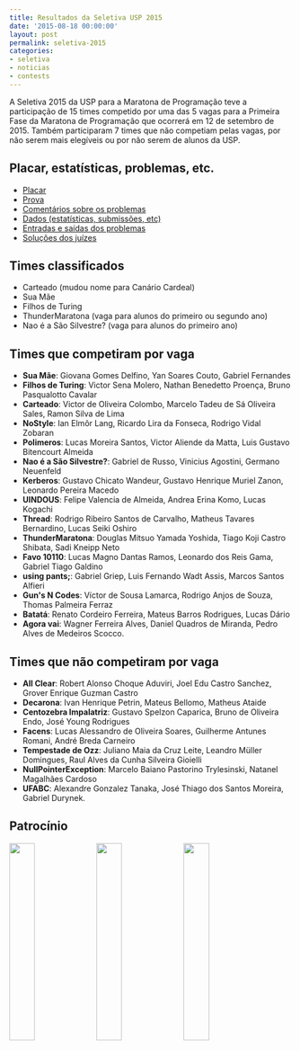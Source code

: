 ```yaml
---
title: Resultados da Seletiva USP 2015
date: '2015-08-18 00:00:00'
layout: post
permalink: seletiva-2015
categories:
- seletiva
- noticias
- contests
---
```


A Seletiva 2015 da USP para a Maratona de Programação teve a participação
de 15 times competido por uma das 5 vagas para a Primeira Fase da Maratona
de Programação que ocorrerá em 12 de setembro de 2015.
Também participaram 7 times que não competiam pelas vagas, por não serem
mais elegíveis ou por não serem de alunos da USP.

## Placar, estatísticas, problemas, etc.
- [Placar](https://www.ime.usp.br/~maratona/assets/seletivas/2015/score/detailedscore.html)
- [Prova](https://www.ime.usp.br/~maratona/assets/seletivas/2015/caderno.pdf)
- [Comentários sobre os problemas](https://www.ime.usp.br/~maratona/assets/seletivas/2015/comentarios.pdf)
- [Dados (estatísticas, submissões, etc)](https://www.ime.usp.br/~maratona/assets/seletivas/2015/data.tar.zz)
- [Entradas e saídas dos problemas](https://www.ime.usp.br/~maratona/assets/seletivas/2015/io.tar.xz)
- [Soluções dos juízes](https://www.ime.usp.br/~maratona/assets/seletivas/2015/solutions.tar.xz)

## Times classificados
- Carteado (mudou nome para Canário Cardeal)
- Sua Mãe
- Filhos de Turing
- ThunderMaratona (vaga para alunos do primeiro ou segundo ano)
- Nao é a São Silvestre? (vaga para alunos do primeiro ano)

## Times que competiram por vaga
- **Sua Mãe**: Giovana Gomes Delfino, Yan Soares Couto, Gabriel Fernandes
- **Filhos de Turing**: Victor Sena Molero, Nathan Benedetto Proença, Bruno Pasqualotto Cavalar
- **Carteado**: Victor de Oliveira Colombo, Marcelo Tadeu de Sá Oliveira Sales, Ramon Silva de Lima
- **NoStyle**: Ian Elmôr Lang, Ricardo Lira da Fonseca, Rodrigo Vidal Zobaran
- **Polimeros**: Lucas Moreira Santos, Victor Aliende da Matta, Luis Gustavo Bitencourt Almeida
- **Nao é a São Silvestre?**: Gabriel de Russo, Vinicius Agostini, Germano Neuenfeld
- **Kerberos**: Gustavo Chicato Wandeur, Gustavo Henrique Muriel Zanon, Leonardo Pereira Macedo
- **UINDOUS**: Felipe Valencia de Almeida, Andrea Erina Komo, Lucas Kogachi
- **Thread**: Rodrigo Ribeiro Santos de Carvalho, Matheus Tavares Bernardino, Lucas Seiki Oshiro
- **ThunderMaratona**: Douglas Mitsuo Yamada Yoshida, Tiago Koji Castro Shibata, Sadi Kneipp Neto
- **Favo 10110**: Lucas Magno Dantas Ramos, Leonardo dos Reis Gama, Gabriel Tiago Galdino
- **using pants;**: Gabriel Griep, Luis Fernando Wadt Assis, Marcos Santos Alfieri
- **Gun's N Codes**: Víctor de Sousa Lamarca, Rodrigo Anjos de Souza, Thomas Palmeira Ferraz
- **Batatá**: Renato Cordeiro Ferreira, Mateus Barros Rodrigues, Lucas Dário
- **Agora vai**: Wagner Ferreira Alves, Daniel Quadros de Miranda, Pedro Alves de Medeiros Scocco.

## Times que não competiram por vaga

- **All Clear**: Robert Alonso Choque Aduviri, Joel Edu Castro Sanchez, Grover Enrique Guzman Castro
- **Decarona**: Ivan Henrique Petrin, Mateus Bellomo, Matheus Ataide
- **Centozebra Impalatriz**: Gustavo Spelzon Caparica, Bruno de Oliveira Endo, José Young Rodrigues
- **Facens**: Lucas Alessandro de Oliveira Soares, Guilherme Antunes Romani, André Breda Carneiro
- **Tempestade de Ozz**: Juliano Maia da Cruz Leite, Leandro Müller Domingues, Raul Alves da Cunha Silveira Gioielli
- **NullPointerException**: Marcelo Baiano Pastorino Trylesinski, Natanel Magalhães Cardoso
- **UFABC**: Alexandre Gonzalez Tanaka, José Thiago dos Santos Moreira, Gabriel Durynek.

## Patrocínio
[<img src="{{ site.baseurl }}/assets/post_files/2015-06-23-inscricoes-seletiva/caelum.png" style="width:30%">](http://www.caelum.com.br/)
[<img src="{{ site.baseurl }}/assets/post_files/2015-06-23-inscricoes-seletiva/tecsinapse.png" style="width:30%">](http://www.tecsinapse.com.br/)
[<img src="{{ site.baseurl }}/assets/post_files/2015-06-23-inscricoes-seletiva/tfg.png" style="width:30%">](http://www.tfgco.com/)
